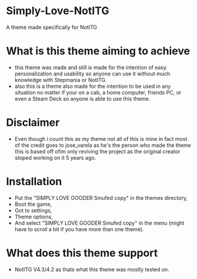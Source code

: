 # Simply-Love-NotITG
A theme made specifically for NotITG 

# What is this theme aiming to achieve
- this theme was made and still is made for the intention of easy personalization and usability so anyone can use it without much knowledge with Stepmania or NotITG.
- also this is a theme also made for the intention to be used in any situation no matter if your on a cab, a home computer, friends PC, or even a Steam Deck so anyone is able to use this theme.

# Disclaimer
- Even though i count this as my theme not all of this is mine in fact most of the credit goes to jose_varela as he's the person who made the theme this is based off ofim only reviving the project as the original creator stoped working on it 5 years ago.

# Installation 
- Put the "SIMPLY LOVE GOODER Smufed copy" in the themes directory,
- Boot the game,
- Got to settings,
- Theme options,
- And select "SIMPLY LOVE GOODER Smufed copy" in the menu (might have to scroll a bit if you have more than one theme).

# What does this theme support
- NotITG V4.3/4.2 as thats what this theme was mostly tested on.
